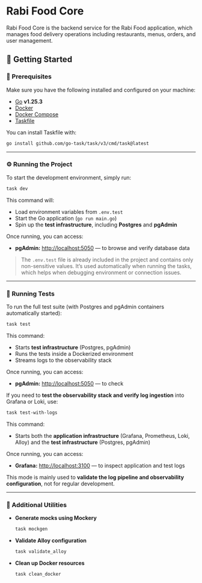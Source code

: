 # Rabi Food Core
Rabi Food Core is the backend service for the Rabi Food application, which manages food delivery operations including restaurants, menus, orders, and user management.


## 🚀 Getting Started

### 🧩 Prerequisites

Make sure you have the following installed and configured on your machine:

* [Go](https://go.dev/dl/) **v1.25.3**
* [Docker](https://docs.docker.com/get-docker/)
* [Docker Compose](https://docs.docker.com/compose/install/)
* [Taskfile](https://taskfile.dev/installation/)

You can install Taskfile with:

```bash
go install github.com/go-task/task/v3/cmd/task@latest
```

---

### ⚙️ Running the Project

To start the development environment, simply run:

```bash
task dev
```

This command will:

* Load environment variables from `.env.test`
* Start the Go application (`go run main.go`)
* Spin up the **test infrastructure**, including **Postgres** and **pgAdmin**

Once running, you can access:

* **pgAdmin:** [http://localhost:5050](http://localhost:5050) — to browse and verify database data
> The `.env.test` file is already included in the project and contains only non-sensitive values.
> It’s used automatically when running the tasks, which helps when debugging environment or connection issues.


---

### 🧪 Running Tests

To run the full test suite (with Postgres and pgAdmin containers automatically started):

```bash
task test
```

This command:
* Starts **test infrastructure** (Postgres, pgAdmin)
* Runs the tests inside a Dockerized environment
* Streams logs to the observability stack

Once running, you can access:

* **pgAdmin:** [http://localhost:5050](http://localhost:5050) — to check 

If you need to **test the observability stack and verify log ingestion** into Grafana or Loki, use:

```bash
task test-with-logs
```

This command:

* Starts both the **application infrastructure** (Grafana, Prometheus, Loki, Alloy)
  and the **test infrastructure** (Postgres, pgAdmin)

Once running, you can access:
* **Grafana:** [http://localhost:3100](http://localhost:3100) — to inspect application and test logs

This mode is mainly used to **validate the log pipeline and observability configuration**, not for regular development.

---

### 🧰 Additional Utilities

* **Generate mocks using Mockery**

  ```bash
  task mockgen
  ```

* **Validate Alloy configuration**

  ```bash
  task validate_alloy
  ```

* **Clean up Docker resources**

  ```bash
  task clean_docker
  ```
